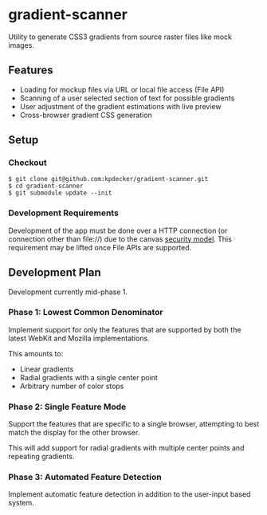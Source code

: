 # gradient-scanner
Utility to generate CSS3 gradients from source raster files like mock images.

## Features
- Loading for mockup files via URL or local file access (File API)
- Scanning of a user selected section of text for possible gradients
- User adjustment of the gradient estimations with live preview
- Cross-browser gradient CSS generation

## Setup
### Checkout
    $ git clone git@github.com:kpdecker/gradient-scanner.git
    $ cd gradient-scanner
    $ git submodule update --init

### Development Requirements
Development of the app must be done over a HTTP connection (or connection other than file://) due to the canvas [security model](http://www.whatwg.org/specs/web-apps/current-work/multipage/the-canvas-element.html#security-with-canvas-elements).
This requirement may be lifted once File APIs are supported.

## Development Plan
Development currently mid-phase 1.

### Phase 1: Lowest Common Denominator
Implement support for only the features that are supported by both the latest WebKit and Mozilla implementations.

This amounts to:

- Linear gradients
- Radial gradients with a single center point
- Arbitrary number of color stops

### Phase 2: Single Feature Mode
Support the features that are specific to a single browser, attempting to best match the display for the other browser.

This will add support for radial gradients with multiple center points and repeating gradients.

### Phase 3: Automated Feature Detection
Implement automatic feature detection in addition to the user-input based system.
